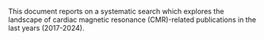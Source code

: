 This document reports on a systematic search which explores the landscape of cardiac magnetic resonance (CMR)-related publications in the last years (2017-2024).
